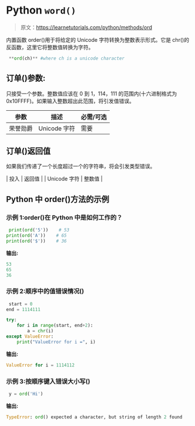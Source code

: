# Python `word()`

> 原文：<https://learnetutorials.com/python/methods/ord>

内置函数 order()用于将给定的 Unicode 字符转换为整数表示形式。它是 chr()的反函数，这里它将整数值转换为字符。

```py
 **ord(ch)** #where ch is a unicode character 

```

## 订单()参数:

只接受一个参数。整数值应该在 0 到 1，114，111 的范围内(十六进制格式为 0x10FFFF)。如果输入整数超出此范围，将引发值错误。

| 参数 | 描述 | 必需/可选 |
| --- | --- | --- |
| 荣誉勋爵 | Unicode 字符 | 需要 |

## 订单()返回值

如果我们传递了一个长度超过一个的字符串，将会引发类型错误。

| 投入 | 返回值 |
| Unicode 字符 | 整数值 |

## Python 中 order()方法的示例

### 示例 1:order()在 Python 中是如何工作的？

```py
 print(ord('5'))    # 53
print(ord('A'))    # 65
print(ord('$'))    # 36 

```

**输出:**

```py
53
65
36
```

### 示例 2:顺序中的值错误情况()

```py
 start = 0
end = 1114111

try:
    for i in range(start, end+2):
        a = chr(i)
except ValueError:
    print("ValueError for i =", i) 

```

**输出:**

```py
ValueError for i = 1114112 
```

### 示例 3:按顺序键入错误大小写()

```py
 y = ord('Hi') 

```

**输出:**

```py
TypeError: ord() expected a character, but string of length 2 found 
```